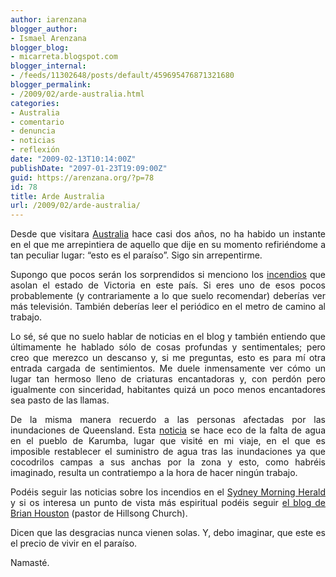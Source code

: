 ```yaml
---
author: iarenzana
blogger_author:
- Ismael Arenzana
blogger_blog:
- micarreta.blogspot.com
blogger_internal:
- /feeds/11302648/posts/default/459695476871321680
blogger_permalink:
- /2009/02/arde-australia.html
categories:
- Australia
- comentario
- denuncia
- noticias
- reflexión
date: "2009-02-13T10:14:00Z"
publishDate: "2097-01-23T19:09:00Z"
guid: https://arenzana.org/?p=78
id: 78
title: Arde Australia
url: /2009/02/arde-australia/
---
```

<p style="text-align: justify;">
  Desde que visitara <a href="http://micarreta.blogspot.com/2007/03/primeras-impresiones-trnsito-y-sydney.html">Australia</a> hace casi dos años, no ha habido un instante en el que me arrepintiera de aquello que dije en su momento refiriéndome a tan peculiar lugar: &#8220;esto es el paraíso&#8221;. Sigo sin arrepentirme.
</p>

<p style="text-align: justify;">
  Supongo que pocos serán los sorprendidos si menciono los <a href="http://www.smh.com.au/national/victoria-bushfires-2009">incendios</a> que asolan el estado de Victoria en este país. Si eres uno de esos pocos probablemente (y contrariamente a lo que suelo recomendar) deberías ver más televisión. También deberías leer el periódico en el metro de camino al trabajo.
</p>

<p style="text-align: justify;">
  Lo sé, sé que no suelo hablar de noticias en el blog y también entiendo que últimamente he hablado sólo de cosas profundas y sentimentales; pero creo que merezco un descanso y, si me preguntas, esto es para mí otra entrada cargada de sentimientos. Me duele inmensamente ver cómo un lugar tan hermoso lleno de criaturas encantadoras y, con perdón pero igualmente con sinceridad, habitantes quizá un poco menos encantadores sea pasto de las llamas.
</p>

<p style="text-align: justify;">
  De la misma manera recuerdo a las personas afectadas por las inundaciones de Queensland. Esta <a href="http://news.smh.com.au/breaking-news-national/floodstricken-town-running-out-of-water-20090213-868f.html">noticia</a> se hace eco de la falta de agua en el pueblo de Karumba, lugar que visité en mi viaje, en el que es imposible restablecer el suministro de agua tras las inundaciones ya que cocodrilos campas a sus anchas por la zona y esto, como habréis imaginado, resulta un contratiempo a la hora de hacer ningún trabajo.
</p>

<p style="text-align: justify;">
  Podéis seguir las noticias sobre los incendios en el <a href="http://www.smh.com.au/national/victoria-bushfires-2009">Sydney Morning Herald</a> y si os interesa un punto de vista más espiritual podéis seguir <a href="http://brianandbobbie.com/">el blog de Brian Houston</a> (pastor de Hillsong Church).
</p>

<p style="text-align: justify;">
  Dicen que las desgracias nunca vienen solas. Y, debo imaginar, que este es el precio de vivir en el paraíso.
</p>

<p style="text-align: justify;">
  Namasté.
</p>
